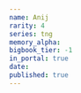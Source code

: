 ```yaml
---
name: Anij
rarity: 4
series: tng
memory_alpha:
bigbook_tier: -1
in_portal: true
date:
published: true
---
```



